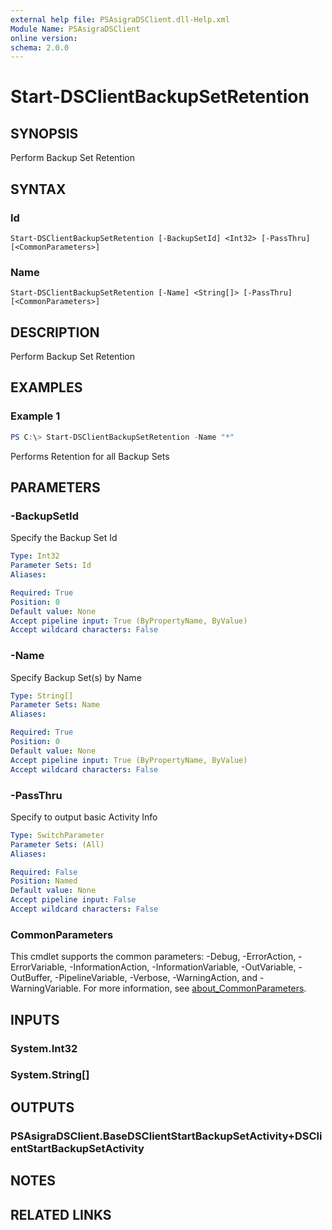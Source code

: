 ```yaml
---
external help file: PSAsigraDSClient.dll-Help.xml
Module Name: PSAsigraDSClient
online version:
schema: 2.0.0
---
```


# Start-DSClientBackupSetRetention

## SYNOPSIS
Perform Backup Set Retention

## SYNTAX

### Id
```
Start-DSClientBackupSetRetention [-BackupSetId] <Int32> [-PassThru] [<CommonParameters>]
```

### Name
```
Start-DSClientBackupSetRetention [-Name] <String[]> [-PassThru] [<CommonParameters>]
```

## DESCRIPTION
Perform Backup Set Retention

## EXAMPLES

### Example 1
```powershell
PS C:\> Start-DSClientBackupSetRetention -Name "*"
```

Performs Retention for all Backup Sets

## PARAMETERS

### -BackupSetId
Specify the Backup Set Id

```yaml
Type: Int32
Parameter Sets: Id
Aliases:

Required: True
Position: 0
Default value: None
Accept pipeline input: True (ByPropertyName, ByValue)
Accept wildcard characters: False
```

### -Name
Specify Backup Set(s) by Name

```yaml
Type: String[]
Parameter Sets: Name
Aliases:

Required: True
Position: 0
Default value: None
Accept pipeline input: True (ByPropertyName, ByValue)
Accept wildcard characters: False
```

### -PassThru
Specify to output basic Activity Info

```yaml
Type: SwitchParameter
Parameter Sets: (All)
Aliases:

Required: False
Position: Named
Default value: None
Accept pipeline input: False
Accept wildcard characters: False
```

### CommonParameters
This cmdlet supports the common parameters: -Debug, -ErrorAction, -ErrorVariable, -InformationAction, -InformationVariable, -OutVariable, -OutBuffer, -PipelineVariable, -Verbose, -WarningAction, and -WarningVariable. For more information, see [about_CommonParameters](http://go.microsoft.com/fwlink/?LinkID=113216).

## INPUTS

### System.Int32

### System.String[]

## OUTPUTS

### PSAsigraDSClient.BaseDSClientStartBackupSetActivity+DSClientStartBackupSetActivity

## NOTES

## RELATED LINKS
